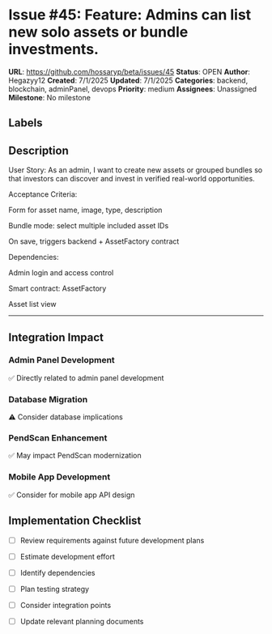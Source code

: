 # Issue #45: Feature: Admins can list new solo assets or bundle investments.

**URL**: https://github.com/hossaryp/beta/issues/45
**Status**: OPEN
**Author**: Hegazyy12
**Created**: 7/1/2025
**Updated**: 7/1/2025
**Categories**: backend, blockchain, adminPanel, devops
**Priority**: medium
**Assignees**: Unassigned
**Milestone**: No milestone

## Labels


## Description
User Story:
As an admin, I want to create new assets or grouped bundles so that investors can discover and invest in verified real-world opportunities.

Acceptance Criteria:

Form for asset name, image, type, description

Bundle mode: select multiple included asset IDs

On save, triggers backend + AssetFactory contract

Dependencies:

Admin login and access control 

Smart contract: AssetFactory

Asset list view 



---

## Integration Impact

### Admin Panel Development
✅ Directly related to admin panel development

### Database Migration  
⚠️ Consider database implications

### PendScan Enhancement
✅ May impact PendScan modernization

### Mobile App Development
✅ Consider for mobile app API design

## Implementation Checklist
- [ ] Review requirements against future development plans
- [ ] Estimate development effort  
- [ ] Identify dependencies
- [ ] Plan testing strategy
- [ ] Consider integration points
- [ ] Update relevant planning documents

